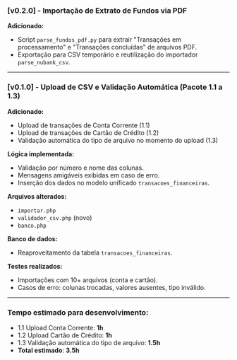### [v0.2.0] - Importação de Extrato de Fundos via PDF

**Adicionado:**
- Script `parse_fundos_pdf.py` para extrair "Transações em processamento" e "Transações concluídas" de arquivos PDF.
- Exportação para CSV temporário e reutilização do importador `parse_nubank_csv`.

---

### [v0.1.0] - Upload de CSV e Validação Automática (Pacote 1.1 a 1.3)

**Adicionado:**
- Upload de transações de Conta Corrente (1.1)
- Upload de transações de Cartão de Crédito (1.2)
- Validação automática do tipo de arquivo no momento do upload (1.3)

**Lógica implementada:**
- Validação por número e nome das colunas.
- Mensagens amigáveis exibidas em caso de erro.
- Inserção dos dados no modelo unificado `transacoes_financeiras`.

**Arquivos alterados:**
- `importar.php`
- `validador_csv.php` (novo)
- `banco.php`

**Banco de dados:**
- Reaproveitamento da tabela `transacoes_financeiras`.

**Testes realizados:**
- Importações com 10+ arquivos (conta e cartão).
- Casos de erro: colunas trocadas, valores ausentes, tipo inválido.

---

### Tempo estimado para desenvolvimento:
- 1.1 Upload Conta Corrente: **1h**
- 1.2 Upload Cartão de Crédito: **1h**
- 1.3 Validação automática do tipo de arquivo: **1.5h**
- **Total estimado**: **3.5h**
